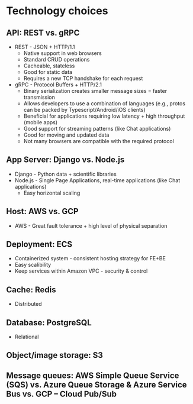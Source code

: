 # Technology choices

## API: REST vs. gRPC
*   REST - JSON + HTTP/1.1
    + Native support in web browsers
    + Standard CRUD operations
    + Cacheable, stateless
    + Good for static data
    - Requires a new TCP handshake for each request
*   gRPC - Protocol Buffers + HTTP/2.1
    + Binary serialization creates smaller message sizes = faster transmission
    + Allows developers to use a combination of languages (e.g., protos can be packed by Typescript/Android/iOS clients)
    + Beneficial for applications requiring low latency + high throughput (mobile apps)
    + Good support for streaming patterns (like Chat applications)
    + Good for moving and updated data
    - Not many browsers are compatible with the required protocol

## App Server: Django vs. Node.js
*   Django - Python data + scientific libraries 
*   Node.js - Single Page Applications, real-time applications (like Chat applications)
    + Easy horizontal scaling

## Host: AWS vs. GCP
*   AWS - Great fault tolerance + high level of physical separation

## Deployment: ECS 
*   Containerized system - consistent hosting strategy for FE+BE
*   Easy scalibility
*   Keep services within Amazon VPC - security & control

## Cache: Redis
*   Distributed

## Database: PostgreSQL
*   Relational

## Object/image storage: S3

## Message queues: AWS Simple Queue Service (SQS) vs. Azure Queue Storage & Azure Service Bus vs. GCP – Cloud Pub/Sub
